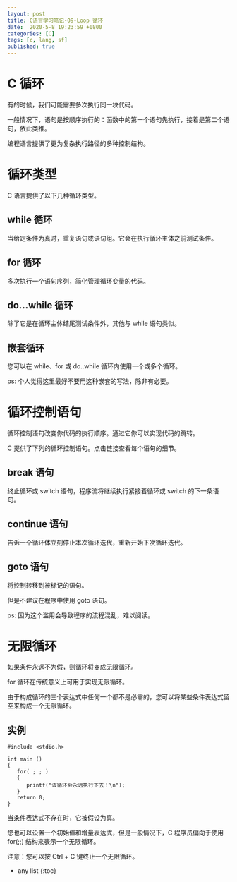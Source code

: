 ```yaml
---
layout: post
title: C语言学习笔记-09-Loop 循环
date:  2020-5-8 19:23:59 +0800
categories: [C]
tags: [c, lang, sf]
published: true
---
```


# C 循环

有的时候，我们可能需要多次执行同一块代码。

一般情况下，语句是按顺序执行的：函数中的第一个语句先执行，接着是第二个语句，依此类推。

编程语言提供了更为复杂执行路径的多种控制结构。

# 循环类型

C 语言提供了以下几种循环类型。

## while 循环	

当给定条件为真时，重复语句或语句组。它会在执行循环主体之前测试条件。

## for 循环	

多次执行一个语句序列，简化管理循环变量的代码。

## do...while 循环	

除了它是在循环主体结尾测试条件外，其他与 while 语句类似。

## 嵌套循环	

您可以在 while、for 或 do..while 循环内使用一个或多个循环。

ps: 个人觉得这里最好不要用这种嵌套的写法，除非有必要。

# 循环控制语句

循环控制语句改变你代码的执行顺序。通过它你可以实现代码的跳转。

C 提供了下列的循环控制语句。点击链接查看每个语句的细节。

## break 语句	

终止循环或 switch 语句，程序流将继续执行紧接着循环或 switch 的下一条语句。

## continue 语句	

告诉一个循环体立刻停止本次循环迭代，重新开始下次循环迭代。

## goto 语句	

将控制转移到被标记的语句。

但是不建议在程序中使用 goto 语句。

ps: 因为这个滥用会导致程序的流程混乱，难以阅读。

# 无限循环

如果条件永远不为假，则循环将变成无限循环。

for 循环在传统意义上可用于实现无限循环。

由于构成循环的三个表达式中任何一个都不是必需的，您可以将某些条件表达式留空来构成一个无限循环。

## 实例

```
#include <stdio.h>
 
int main ()
{
   for( ; ; )
   {
      printf("该循环会永远执行下去！\n");
   }
   return 0;
}
```

当条件表达式不存在时，它被假设为真。

您也可以设置一个初始值和增量表达式，但是一般情况下，C 程序员偏向于使用 for(;;) 结构来表示一个无限循环。

注意：您可以按 Ctrl + C 键终止一个无限循环。

* any list
{:toc}
